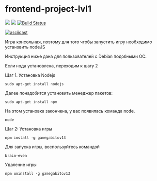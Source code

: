 # frontend-project-lvl1

<a href="https://codeclimate.com/github/Applifort/frontend-project-lvl1/maintainability"><img src="https://api.codeclimate.com/v1/badges/cf7e57323317d8369c49/maintainability" /></a>
<a href="https://codeclimate.com/github/Applifort/frontend-project-lvl1/test_coverage"><img src="https://api.codeclimate.com/v1/badges/cf7e57323317d8369c49/test_coverage" /></a>
[![Build Status](https://travis-ci.org/Applifort/frontend-project-lvl1.svg?branch=master)](https://travis-ci.org/Applifort/frontend-project-lvl1)

[![asciicast](https://asciinema.org/a/JYp6rj2AadAsriZn9NeiwxBh2.svg)](https://asciinema.org/a/JYp6rj2AadAsriZn9NeiwxBh2)

Игра консольная, поэтому для того чтобы запустить игру необходимо установить nodeJS

Инструкция ниже дана для пользователей с Debian подобными ОС.

Если нода установлена, переходим к шагу 2

Шаг 1. Установка Nodejs

    sudo apt-get install nodejs
 
Далее понадобится установить менеджер пакетов:
    
    sudo apt-get install npm
    
На этом установка закончена, у вас появилась команда node.
    
    node
    
Шаг 2: Установка игры
   
    npm install -g gamegabitov13
  
 Для запуска игры, воспользуйтесь командой 
  
    brain-even
 
 Удаление игры
    
    npm uninstall -g gamegabitov13
